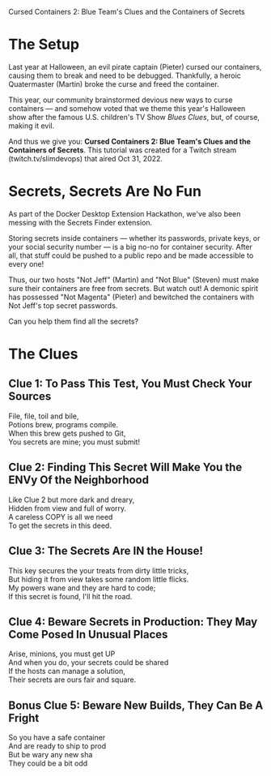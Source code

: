 Cursed Containers 2: Blue Team's Clues and the Containers of Secrets

# The Setup 
Last year at Halloween, an evil pirate captain (Pieter) cursed our containers, causing them to break and need to be debugged. Thankfully, a heroic Quatermaster (Martin) broke the curse and freed the container. 

This year, our community brainstormed devious new ways to curse containers — and somehow voted that we theme this year's Halloween show after the famous U.S. children's TV Show _Blues Clues_, but, of course, making it evil. 

And thus we give you: __Cursed Containers 2: Blue Team's Clues and the Containers of Secrets__. This tutorial was created for a Twitch stream (twitch.tv/slimdevops) that aired Oct 31, 2022. 

# Secrets, Secrets Are No Fun 
As part of the Docker Desktop Extension Hackathon, we've also been messing with the Secrets Finder extension. 

Storing secrets inside containers — whether its passwords, private keys, or your social security number — is a big no-no for container security. After all, that stuff could be pushed to a public repo and be made accessible to every one! 

Thus, our two hosts "Not Jeff" (Martin) and "Not Blue" (Steven) must make sure their containers are free from secrets. But watch out! A demonic spirit has possessed "Not Magenta" (Pieter) and bewitched the containers with Not Jeff's top secret passwords. 

Can you help them find all the secrets? 

# The Clues 


## Clue 1: To Pass This Test, You Must Check Your Sources
File, file, toil and bile,   
Potions brew, programs compile.   
When this brew gets pushed to Git,  
You secrets are mine; you must submit!  

## Clue 2: Finding This Secret Will Make You the ENVy Of the Neighborhood
Like Clue 2 but more dark and dreary,   
Hidden from view and full of worry.   
A careless COPY is all we need  
To get the secrets in this deed.  

## Clue 3: The Secrets Are IN the House!   
This key secures the your treats from dirty little tricks,  
But hiding it from view takes some random little flicks.  
My powers wane and they are hard to code;   
If this secret is found, I'll hit the road.  

## Clue 4: Beware Secrets in Production: They May Come Posed In Unusual Places
Arise, minions, you must get UP  
And when you do, your secrets could be shared   
If the hosts can manage a solution,  
Their secrets are ours fair and square.  

## Bonus Clue 5: Beware New Builds, They Can Be A Fright
So you have a safe container  
And are ready to ship to prod  
But be wary any new sha  
They could be a bit odd  

